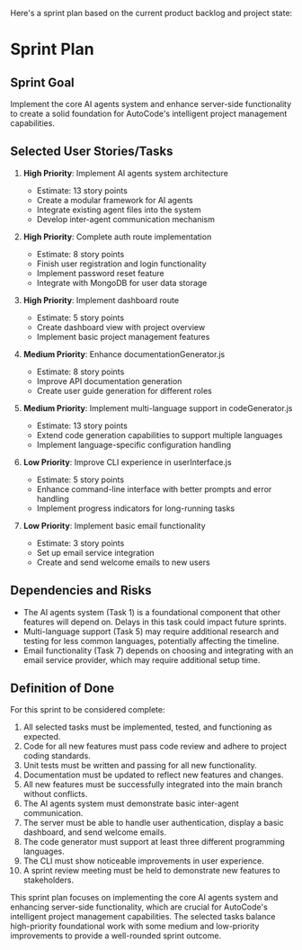 Here's a sprint plan based on the current product backlog and project state:

# Sprint Plan

## Sprint Goal

Implement the core AI agents system and enhance server-side functionality to create a solid foundation for AutoCode's intelligent project management capabilities.

## Selected User Stories/Tasks

1. **High Priority**: Implement AI agents system architecture

    - Estimate: 13 story points
    - Create a modular framework for AI agents
    - Integrate existing agent files into the system
    - Develop inter-agent communication mechanism

2. **High Priority**: Complete auth route implementation

    - Estimate: 8 story points
    - Finish user registration and login functionality
    - Implement password reset feature
    - Integrate with MongoDB for user data storage

3. **High Priority**: Implement dashboard route

    - Estimate: 5 story points
    - Create dashboard view with project overview
    - Implement basic project management features

4. **Medium Priority**: Enhance documentationGenerator.js

    - Estimate: 8 story points
    - Improve API documentation generation
    - Create user guide generation for different roles

5. **Medium Priority**: Implement multi-language support in codeGenerator.js

    - Estimate: 13 story points
    - Extend code generation capabilities to support multiple languages
    - Implement language-specific configuration handling

6. **Low Priority**: Improve CLI experience in userInterface.js

    - Estimate: 5 story points
    - Enhance command-line interface with better prompts and error handling
    - Implement progress indicators for long-running tasks

7. **Low Priority**: Implement basic email functionality
    - Estimate: 3 story points
    - Set up email service integration
    - Create and send welcome emails to new users

## Dependencies and Risks

-   The AI agents system (Task 1) is a foundational component that other features will depend on. Delays in this task could impact future sprints.
-   Multi-language support (Task 5) may require additional research and testing for less common languages, potentially affecting the timeline.
-   Email functionality (Task 7) depends on choosing and integrating with an email service provider, which may require additional setup time.

## Definition of Done

For this sprint to be considered complete:

1. All selected tasks must be implemented, tested, and functioning as expected.
2. Code for all new features must pass code review and adhere to project coding standards.
3. Unit tests must be written and passing for all new functionality.
4. Documentation must be updated to reflect new features and changes.
5. All new features must be successfully integrated into the main branch without conflicts.
6. The AI agents system must demonstrate basic inter-agent communication.
7. The server must be able to handle user authentication, display a basic dashboard, and send welcome emails.
8. The code generator must support at least three different programming languages.
9. The CLI must show noticeable improvements in user experience.
10. A sprint review meeting must be held to demonstrate new features to stakeholders.

This sprint plan focuses on implementing the core AI agents system and enhancing server-side functionality, which are crucial for AutoCode's intelligent project management capabilities. The selected tasks balance high-priority foundational work with some medium and low-priority improvements to provide a well-rounded sprint outcome.
